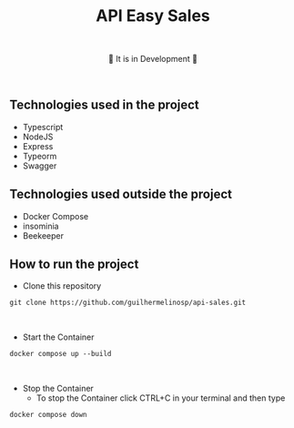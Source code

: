 # <div align="center"> API Easy Sales </div>

</br>

<div align="center">
<p>🚧 It is in Development 🚧</p>
</div>

</br>

## Technologies used in the project

- Typescript
- NodeJS
- Express
- Typeorm
- Swagger

## Technologies used outside the project

- Docker Compose
- insominia
- Beekeeper

## How to run the project

- Clone this repository

```shell
git clone https://github.com/guilhermelinosp/api-sales.git
```

</br>

- Start the Container

```shell
docker compose up --build
```

</br>

- Stop the Container
  - To stop the Container click CTRL+C in your terminal and then type

```shell
docker compose down
```
